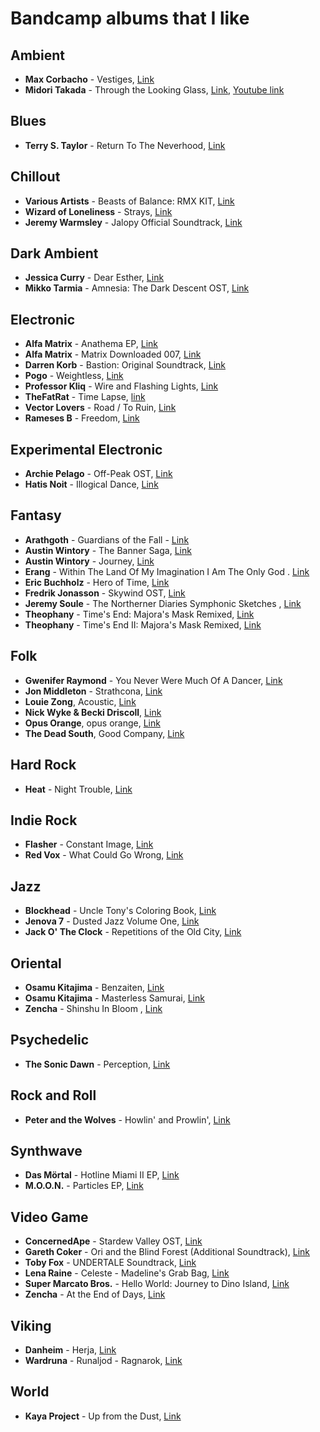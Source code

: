 Bandcamp albums that I like
===========================

Ambient	
-------

  * **Max Corbacho** - Vestiges, [Link](https://maxcorbacho.bandcamp.com/album/vestiges)
  * **Midori Takada** - Through the Looking Glass, [Link](https://wrwtfww.com/album/through-the-looking-glass), [Youtube link](https://www.youtube.com/watch?v=eGjHJOnmDZA)

Blues
-----

  * **Terry S. Taylor** - Return To The Neverhood, [Link](https://danielamosboots.bandcamp.com/album/return-to-the-neverhood)

Chillout
--------

  * **Various Artists** - Beasts of Balance: RMX KIT, [Link](http://music.disasterpeace.com/album/beasts-of-balance-rmx-kit)
  * **Wizard of Loneliness** - Strays, [Link](https://halcyontapes.bandcamp.com/album/strays)
  * **Jeremy Warmsley** - Jalopy Official Soundtrack, [Link](https://jeremywarmsley.bandcamp.com/album/jalopy-official-soundtrack)

Dark Ambient
------------

  * **Jessica Curry** - Dear Esther, [Link](https://jessicacurry.bandcamp.com/album/dear-esther)
  * **Mikko Tarmia** - Amnesia: The Dark Descent OST, [Link](https://mikkotarmia.bandcamp.com/album/amnesia-the-dark-descent-ost)

Electronic
----------

  * **Alfa Matrix** - Anathema EP, [Link](https://alfamatrix.bandcamp.com/album/anathema-ep)
  * **Alfa Matrix** - Matrix Downloaded 007, [Link](https://alfamatrix.bandcamp.com/album/matrix-downloaded-007)
  * **Darren Korb** - Bastion: Original Soundtrack, [Link](https://supergiantgames.bandcamp.com/album/bastion-original-soundtrack)
  * **Pogo** - Weightless, [Link](https://pogomix.bandcamp.com/album/weightless)
  * **Professor Kliq** - Wire and Flashing Lights, [Link](https://professorkliq.bandcamp.com/album/wire-and-flashing-lights)
  * **TheFatRat** - Time Lapse, [link](https://thefatrat.bandcamp.com/track/time-lapse)
  * **Vector Lovers** - Road / To Ruin, [Link](https://vectorlovers.bandcamp.com/album/road-to-ruin)
  * **Rameses B** - Freedom, [Link](https://ramesesb.bandcamp.com/album/freedom)

Experimental Electronic
-----------------------

  * **Archie Pelago** - Off​-​Peak OST, [Link](https://archiepelago.bandcamp.com/album/off-peak-ost)
  * **Hatis Noit** - Illogical Dance, [Link](https://hatisnoit.bandcamp.com/album/illogical-dance)

Fantasy
-------

  * **Arathgoth** - Guardians of the Fall - [Link](https://arathgoth.bandcamp.com/album/guardians-of-the-fall)
  * **Austin Wintory** - The Banner Saga, [Link](https://austinwintory.bandcamp.com/album/the-banner-saga)
  * **Austin Wintory** - Journey, [Link](https://austinwintory.bandcamp.com/album/journey)
  * **Erang** - Within The Land Of My Imagination I Am The Only God . [Link](https://erang.bandcamp.com/album/within-the-land-of-my-imagination-i-am-the-only-god)
  * **Eric Buchholz** - Hero of Time, [Link](https://ericbuchholz.bandcamp.com/album/hero-of-time-music-from-the-legend-of-zelda-ocarina-of-time)
  * **Fredrik Jonasson** - Skywind OST, [Link](https://jonassonfredrik.bandcamp.com/album/skywind-ost-fredrik-jonasson)
  * **Jeremy Soule** - The Northerner Diaries Symphonic Sketches , [Link](https://jeremysoule.bandcamp.com/album/the-northerner-diaries-symphonic-sketches)
  * **Theophany** - Time's End: Majora's Mask Remixed, [Link](https://theophany-rmx.bandcamp.com/album/times-end-majoras-mask-remixed)
  * **Theophany** - Time's End II: Majora's Mask Remixed, [Link](https://theophany-rmx.bandcamp.com/album/times-end-ii-majoras-mask-remixed)

Folk
----

  * **Gwenifer Raymond** - You Never Were Much Of A Dancer, [Link](https://tompkinssquare.bandcamp.com/album/you-never-were-much-of-a-dancer)
  * **Jon Middleton** - Strathcona, [Link](https://jonmiddleton.bandcamp.com/album/strathcona)
  * **Louie Zong**, Acoustic, [Link](https://louiezong.bandcamp.com/album/acoustic)
  * **Nick Wyke & Becki Driscoll**, [Link](https://nickwykeandbeckidriscoll.bandcamp.com/album/bridge-over-the-river-brit)
  * **Opus Orange**, opus orange, [Link](https://opusorange.bandcamp.com/album/opus-orange)
  * **The Dead South**, Good Company, [Link](https://thedeadsouth.bandcamp.com/album/good-company)


Hard Rock
---------

 * **Heat** - Night Trouble, [Link](https://heatbandofficial.bandcamp.com/album/night-trouble)

Indie Rock
----------

* **Flasher** - Constant Image, [Link](https://flasherdc.bandcamp.com/album/constant-image)
* **Red Vox** - What Could Go Wrong, [Link](https://vine.bandcamp.com/album/what-could-go-wrong)

Jazz
----

  * **Blockhead** - Uncle Tony's Coloring Book, [Link](https://blockheadnyc.bandcamp.com/album/uncle-tonys-coloring-book-2)
  * **Jenova 7** - Dusted Jazz Volume One, [Link](http://jenova7.com/album/dusted-jazz-volume-one)
  * **Jack O' The Clock** - Repetitions of the Old City, [Link](https://jackotheclock.bandcamp.com/album/repetitions-of-the-old-city-ii)

Oriental
--------

  * **Osamu Kitajima** - Benzaiten, [Link](https://merlinsnoserecords.bandcamp.com/album/benzaiten)
  * **Osamu Kitajima** - Masterless Samurai, [Link](https://merlinsnoserecords.bandcamp.com/album/masterless-samurai)
  * **Zencha** - Shinshu In Bloom , [Link](https://zencha.bandcamp.com/album/shinshu-in-bloom)

Psychedelic
-----------

  * **The Sonic Dawn** - Perception, [Link](https://thesonicdawn.bandcamp.com/album/perception)

Rock and Roll
-------------

  * **Peter and the Wolves** - Howlin' and Prowlin', [Link](https://peterandthewolvesband.bandcamp.com/album/howlin-and-prowlin)

Synthwave
---------

  * **Das Mörtal** - Hotline Miami II EP, [Link](https://dasmortal.bandcamp.com/album/hotline-miami-ii-ep)
  * **M.O.O.N.** - Particles EP, [Link](https://music.musicofthemoon.com/album/particles-ep)

Video Game
----------

  * **ConcernedApe** - Stardew Valley OST, [Link](https://concernedape.bandcamp.com/album/stardew-valley-ost)
  * **Gareth Coker** - Ori and the Blind Forest (Additional Soundtrack), [Link](https://garethcoker.bandcamp.com/album/ori-and-the-blind-forest-additional-soundtrack)
  * **Toby Fox** - UNDERTALE Soundtrack, [Link](https://tobyfox.bandcamp.com/album/undertale-soundtrack)
  * **Lena Raine** - Celeste - Madeline's Grab Bag, [Link](https://radicaldreamland.bandcamp.com/album/celeste-madelines-grab-bag)
  * **Super Marcato Bros.** - Hello World: Journey to Dino Island, [Link](https://supermarcatobros.bandcamp.com/album/hello-world-journey-to-dino-island)
  * **Zencha** - At the End of Days, [Link](https://zencha.bandcamp.com/album/at-the-end-of-days-2)

Viking
------

  * **Danheim** - Herja, [Link](https://danheim.bandcamp.com/album/herja)
  * **Wardruna** - Runaljod - Ragnarok, [Link](https://wardruna.bandcamp.com/album/runaljod-ragnarok)

World
-----

  * **Kaya Project** - Up from the Dust, [Link](https://sebtaylor.bandcamp.com/album/up-from-the-dust)

